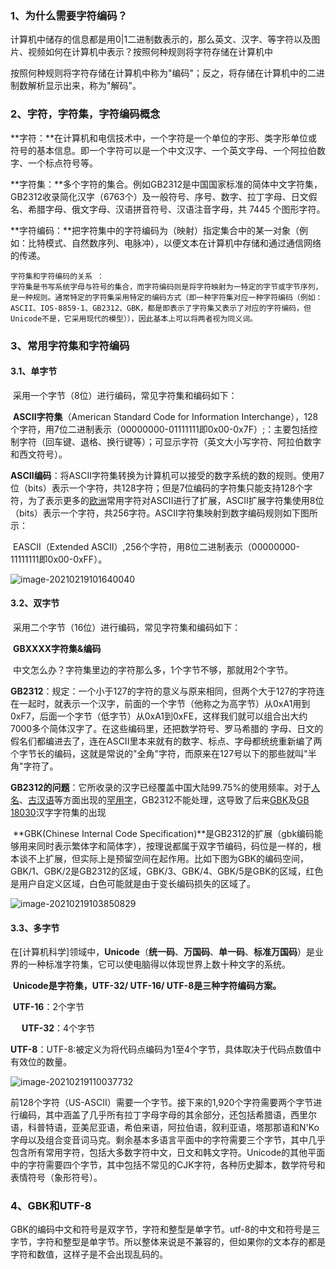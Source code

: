### 1、为什么需要字符编码？

​         计算机中储存的信息都是用0|1二进制数表示的，那么英文、汉字、等字符以及图片、视频如何在计算机中表示？按照何种规则将字符存储在计算机中

按照何种规则将字符存储在计算机中称为"编码"；反之，将存储在计算机中的二进制数解析显示出来，称为"解码"。

### 2、字符，字符集，字符编码概念

​          **字符：**在计算机和电信技术中，一个字符是一个单位的字形、类字形单位或符号的基本信息。即一个字符可以是一个中文汉字、一个英文字母、一个阿拉伯数字、一个标点符号等。

​          **字符集：**多个字符的集合。例如GB2312是中国国家标准的简体中文字符集，GB2312收录简化汉字（6763个）及一般符号、序号、数字、拉丁字母、日文假名、希腊字母、俄文字母、汉语拼音符号、汉语注音字母，共 7445 个图形字符。

​          **字符编码：**把字符集中的字符编码为（映射）指定集合中的某一对象（例如：比特模式、自然数序列、电脉冲），以便文本在计算机中存储和通过通信网络的传递。

    字符集和字符编码的关系 ：
    字符集是书写系统字母与符号的集合，而字符编码则是将字符映射为一特定的字节或字节序列，是一种规则。通常特定的字符集采用特定的编码方式（即一种字符集对应一种字符编码（例如：ASCII、IOS-8859-1、GB2312、GBK，都是即表示了字符集又表示了对应的字符编码，但Unicode不是，它采用现代的模型）），因此基本上可以将两者视为同义词。

### 3、常用字符集和字符编码

#### 	  **3.1、单字节**

​        采用一个字节（8位）进行编码，常见字符集和编码如下：

​		**ASCII字符集**（American Standard Code for Information Interchange），128个字符，用7位二进制表示（00000000-01111111即0x00-0x7F）;：主要包括控制字符（回车键、退格、换行键等）；可显示字符（英文大小写字符、阿拉伯数字和西文符号）。

​		**ASCII编码**：将ASCII字符集转换为计算机可以接受的数字系统的数的规则。使用7位（bits）表示一个字符，共128字符；但是7位编码的字符集只能支持128个字符，为了表示更多的[欧洲](http://baike.baidu.com/view/3622.htm)常用字符对ASCII进行了扩展，ASCII扩展字符集使用8位（bits）表示一个字符，共256字符。ASCII字符集映射到数字编码规则如下图所示：

​         EASCII（Extended ASCII）,256个字符，用8位二进制表示（00000000-11111111即0x00-0xFF）。

![image-20210219101640040](D:\360MoveData\Users\guicheng.huang.BWH\Desktop\笔记\字符集和编码.assets\image-20210219101640040.png)

####   **3.2、双字节**

​            采用二个字节（16位）进行编码，常见字符集和编码如下：

​            **GBXXXX字符集&编码**

​            中文怎么办？字符集里边的字符那么多，1个字节不够，那就用2个字节。

​            **GB2312**：规定：一个小于127的字符的意义与原来相同，但两个大于127的字符连在一起时，就表示一个汉字，前面的一个字节（他称之为高字节）从0xA1用到 0xF7，后面一个字节（低字节）从0xA1到0xFE，这样我们就可以组合出大约7000多个简体汉字了。在这些编码里，还把数学符号、罗马希腊的 字母、日文的假名们都编进去了，连在ASCII里本来就有的数字、标点、字母都统统重新编了两个字节长的编码，这就是常说的"全角"字符，而原来在127号以下的那些就叫"半角"字符了。

​            **GB2312的问题**：它所收录的汉字已经覆盖中国大陆99.75%的使用频率。对于[人名](http://zh.wikipedia.org/wiki/人名)、[古汉语](http://zh.wikipedia.org/wiki/古汉语)等方面出现的[罕用字](http://zh.wikipedia.org/wiki/罕用字)，GB2312不能处理，这导致了后来[GBK](http://zh.wikipedia.org/wiki/GBK)及[GB 18030](http://zh.wikipedia.org/wiki/GB_18030)汉字字符集的出现

​			 **GBK(Chinese Internal Code Specification)**是GB2312的扩展（gbk编码能够用来同时表示繁体字和简体字），按理说都属于双字节编码，码位是一样的，根本谈不上扩展，但实际上是预留空间在起作用。比如下图为GBK的编码空间，GBK/1、GBK/2是GB2312的区域，GBK/3、GBK/4、GBK/5是GBK的区域，红色是用户自定义区域，白色可能就是由于变长编码损失的区域了。

![image-20210219103850829](D:\360MoveData\Users\guicheng.huang.BWH\Desktop\笔记\字符集和编码.assets\image-20210219103850829.png)

####   **3.3、多字节**

​              在[计算机科学]领域中，**Unicode**（**统一码**、**万国码**、**单一码**、**标准万国码**）是业界的一种标准字符集，它可以使电脑得以体现世界上数十种文字的系统。

​              **Unicode是字符集，UTF-32/ UTF-16/ UTF-8是三种字符编码方案。**

​              **UTF-16**：2个字节

　		  **UTF-32**：4个字节

​              **UTF-8**：UTF-8:被定义为将代码点编码为1至4个字节，具体取决于代码点数值中有效位的数量。

 ![image-20210219110037732](D:\360MoveData\Users\guicheng.huang.BWH\Desktop\笔记\字符集和编码.assets\image-20210219110037732.png)

​		 前128个字符（US-ASCII）需要一个字节。接下来的1,920个字符需要两个字节进行编码，其中涵盖了几乎所有拉丁字母字母的其余部分，还包括希腊语，西里尔语，科普特语，亚美尼亚语，希伯来语，阿拉伯语，叙利亚语，塔那那语和N'Ko字母以及组合变音词马克。剩余基本多语言平面中的字符需要三个字节，其中几乎包含所有常用字符，包括大多数字符中文，日文和韩文字符。Unicode的其他平面中的字符需要四个字节，其中包括不常见的CJK字符，各种历史脚本，数学符号和表情符号（象形符号）。

### 4、GBK和UTF-8

​	GBK的编码中文和符号是双字节，字符和整型是单字节。utf-8的中文和符号是三字节，字符和整型是单字节。所以整体来说是不兼容的，但如果你的文本存的都是字符和数值，这样子是不会出现乱码的。



 